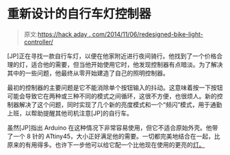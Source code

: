 # 重新设计的自行车灯控制器

> 原文:[https://hack aday . com/2014/11/06/redesigned-bike-light-controller/](https://hackaday.com/2014/11/06/redesigned-bike-light-controller/)

[JP]正在寻找一款自行车灯，以便在他家附近进行夜间骑行。他找到了一个价格合理的灯，适合他的需要，但当他开始使用它时，他发现控制器有点暗淡。为了解决其中的一些问题，他最终从零开始建造了自己的照明控制器。

最初的控制器的主要问题是它不能消除单个按钮输入的抖动。这意味着按一下按钮可能会导致它在两种或三种不同的模式之间循环，这很不方便，也很烦人。新的控制器解决了这个问题，同时实现了几个新的亮度模式和一个“频闪”模式，用于通勤上班，以帮助提醒其他司机注意[JP]的自行车。

虽然[JP]指出 Arduino 在这种情况下非常容易使用，但它不适合原始外壳。他带了一个 8 针的 ATtiny45，大小正好满足他的需要。一切都完美地结合在一起，比原来的有用得多。也许下一步他可以给它配一个比他现在使用的更亮的[灯。](http://hackaday.com/2011/11/28/building-a-1300-lumen-bike-light/)